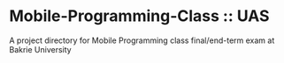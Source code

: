 # Mobile-Programming-Class :: UAS
A project directory for Mobile Programming class final/end-term exam at Bakrie University
